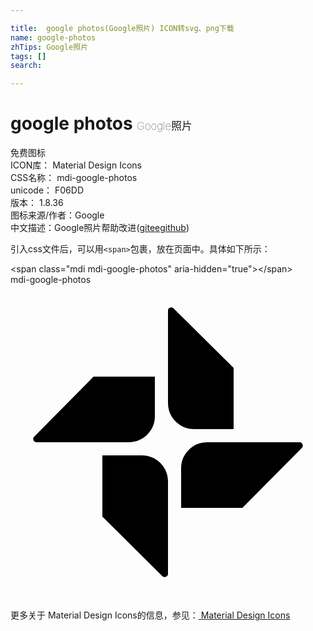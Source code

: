 ```yaml
---

title:  google photos(Google照片) ICON转svg、png下载
name: google-photos
zhTips: Google照片
tags: []
search: 

---
```


# google photos  <small style="font-size: 60%;font-weight: 100">Google照片</small>


<div class="detail-page">
<p>
<span><span class="badge-success badge">免费图标</span> </span>
<br/>
<span>
ICON库：
<span class="badge-secondary badge">Material Design Icons</span> 
</span>
<br/>
<span>
CSS名称：
<span class="badge-secondary badge">mdi-google-photos</span> 
</span>
<br/>
<span>
unicode：
<span class="badge-secondary badge">F06DD</span> 
<copy-btn content='F06DD' btn-title=""></copy-btn>
<copy-btn :content='String.fromCodePoint(parseInt("F06DD", 16))' btn-title="复制U"></copy-btn>
</span>
<br/>
<span>
版本：
<span class="badge-secondary badge">1.8.36</span> 
</span>
<br/>
<span>图标来源/作者：<span class="badge-light badge">Google</span></span> 
<br/>
<span class="zh-detail">中文描述：<span class="badge-primary badge">Google照片</span><span class="help-link"><span>帮助改进</span>(<a href="https://gitee.com/liuwave/icon-helper/edit/master/json/material/google-photos.json" target="_blank" rel="noopener noreferrer">gitee</a><a href="https://github.com/liuwave/icon-helper/edit/master/json/material/google-photos.json" target="_blank" rel="noopener noreferrer">github</a></span>)</span><br/>
</p>
</div>
<div class="alert alert-dark">
  <i class="mdi mdi-google-photos mdi-48px"></i>
  <i class="mdi mdi-google-photos mdi-36px"></i>
  <i class="mdi mdi-google-photos mdi-24px"></i>
  <i class="mdi mdi-google-photos mdi-18px"></i>
</div>
<div>
  <p>引入css文件后，可以用<code>&lt;span&gt;</code>包裹，放在页面中。具体如下所示：    
  </p>
  <div class="alert alert-primary" style="font-size: 14px">
    &lt;span class="mdi mdi-google-photos" aria-hidden="true"&gt;&lt;/span&gt;
    <copy-btn content='<span class="mdi mdi-google-photos" aria-hidden="true"></span>'></copy-btn>
  </div>
  <div class="alert alert-secondary">
    <i class="mdi mdi-google-photos"
    style="font-size: 24px"
    aria-hidden="true"></i> mdi-google-photos
    <copy-btn content="mdi-google-photos" btn-title="复制图标名称"></copy-btn>
  </div>
</div>
<div id="svg" class="svg-wrap">
<svg xmlns="http://www.w3.org/2000/svg" viewBox="0 0 24 24"><path d="M10,13C10.55,13 11,13.18 11.41,13.57C11.8,13.96 12,14.44 12,15V22C12,22.17 11.91,22.27 11.72,22.27C11.66,22.27 11.58,22.22 11.5,22.13L7,17.67V13H10M12.5,1.88L17,6.33V11H14C13.45,11 13,10.82 12.59,10.43C12.2,10.04 12,9.56 12,9V2C12,1.83 12.09,1.73 12.28,1.73C12.34,1.73 12.42,1.78 12.5,1.88M22,12C22.17,12 22.27,12.09 22.27,12.28C22.27,12.34 22.22,12.42 22.13,12.5L17.67,17H13V14C13,13.45 13.18,13 13.57,12.59C13.96,12.2 14.44,12 15,12H22M6.33,7H11V10C11,10.55 10.82,11 10.43,11.41C10.04,11.8 9.56,12 9,12H2C1.83,12 1.73,11.91 1.73,11.72C1.73,11.66 1.78,11.58 1.88,11.5L6.33,7Z" /></svg>
</div>
<detail full-name='mdi-google-photos'></detail>
    
<div><p>更多关于 Material Design Icons的信息，参见：<a target="_blank" href="https://iconhelper.cn/material.html"> Material Design Icons</a>
</p></div>
